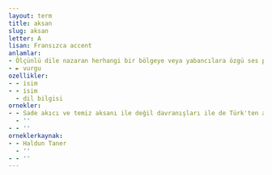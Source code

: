 ```yaml
---
layout: term
title: aksan
slug: aksan
letter: A
lisan: Fransızca accent
anlamlar:
- Ölçünlü dile nazaran herhangi bir bölgeye veya yabancılara özgü ses perdesi değişiklikleri
- ► vurgu
ozellikler:
- - isim
- - isim
  - dil bilgisi
ornekler:
- - Sade akıcı ve temiz aksanı ile değil davranışları ile de Türk'ten ayırt edemezsiniz.
  - ''
- - ''
orneklerkaynak:
- - Haldun Taner
  - ''
- - ''
---
```


